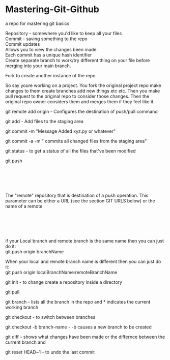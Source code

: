 # Mastering-Git-Github
a repo for mastering git basics


Repository - somewhere you'd like to keep all your files </br>
Commit - saving something to the repo </br>
Commit updates </br>
Allows you to view the changes been made </br>
Each commit has a unique hash identifier </br>
Create separate branch to work/try different thing on your file before merging into your main branch.

Fork to create another instance of the repo

So say youre working on a project. You fork the original project repo make changes to them create branches add new things etc etc. Then you make pull request to the original repo to consider those changes. Then the original repo owner considers them and merges them if they feel like it.


git remote add origin <url for a git repository> - Configures the destination of push/pull command

git add <filename> - Add files to the staging area
  
git commit -m "Message Added xyz.py or whatever"

git commit -a -m " commits all changed files from the staging area"

git status - to get a status of all the files that've been modified

git push <repository> <branch> 

# <repository> </br>
 The "remote" repository that is destination of a push operation. This parameter can be either a URL (see the section GIT URLS below) or the name of a remote
  
# <branch> </br>
if your Local branch and remote branch is the same name then you can just do it: </br>
git push origin branchName

When your local and remote branch name is different then you can just do it:</br>
git push origin localBranchName:remoteBranchName

git init - to change create a repository inside a directory

git pull <repository> <branch>   

git branch - lists all the branch in the repo and * indicates the current working branch

git checkout <branchname> - to switch between branches
  
git checkout -b branch-name - -b causes a new branch to be created

git diff <branchname> - shows what changes have been made or the differnce between the current branch and <branchname>

git reset HEAD~1 - to undo the last commit

